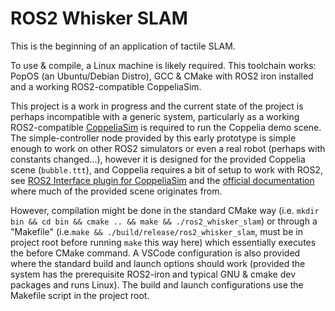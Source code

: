 # ROS2 Whisker SLAM

This is the beginning of an application of tactile SLAM.

To use & compile, a Linux machine is likely required. This toolchain works: PopOS (an Ubuntu/Debian Distro), GCC & CMake with ROS2 iron installed and a working ROS2-compatible CoppeliaSim.

This project is a work in progress and the current state of the project is perhaps incompatible with a generic system, particularly as a working ROS2-compatible [CoppeliaSim](https://www.coppeliarobotics.com/) is required to run the Coppelia demo scene. The simple-controller node provided by this early prototype is simple enough to work on other ROS2 simulators or even a real robot (perhaps with constants changed...), however it is designed for the provided Coppelia scene (`bubble.ttt`), and Coppelia requires a bit of setup to work with ROS2, see [ROS2 Interface plugin for CoppeliaSim](https://github.com/CoppeliaRobotics/simROS2) and the [official documentation](https://manual.coppeliarobotics.com/en/ros2Tutorial.htm) where much of the provided scene originates from.

However, compilation might be done in the standard CMake way (i.e. `mkdir bin && cd bin && cmake .. && make && ./ros2_whisker_slam`) or through a "Makefile" (i.e.`make && ./build/release/ros2_whisker_slam`, must be in project root before running `make` this way here) which essentially executes the before CMake command. A VSCode configuration is also provided where the standard build and launch options should work (provided the system has the prerequisite ROS2-iron and typical GNU & cmake dev packages and runs Linux). The build and launch configurations use the Makefile script in the project root.
